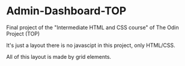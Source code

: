 # Admin-Dashboard-TOP
Final project of the "Intermediate HTML and CSS course" of The Odin Project (TOP)

It's just a layout there is no javascipt in this project, only HTML/CSS. 

All of this layout is made by grid elements. 